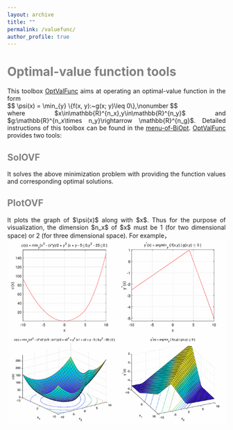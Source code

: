 ```yaml
---
layout: archive
title: ""   
permalink: /valuefunc/
author_profile: true
---
```


<span style="color:grey">Optimal-value function tools</span> 
===
<div style="text-align:justify;"> 
This toolbox <a href="\files\OptValFunc.zip">OptValFunc</a> aims at operating an optimal-value function in the form 
</div> 
$$ \psi(x) = \min_{y} \{f(x, y):~g(x; y)\leq 0\},\nonumber $$
<div style="text-align:justify;"> 
where $x\in\mathbb{R}^{n_x},y\in\mathbb{R}^{n_y}$ and $g:\mathbb{R}^{n_x\times n_y}\rightarrow \mathbb{R}^{n_g}$. Detailed instructions of this toolbox can be found in the  <a href="\files\menu-of-BiOpt.pdf">menu-of-BiOpt</a>. <a href="\files\OptValFunc.zip">OptValFunc</a> provides two tools:
</div> 

<span style="color:grey">SolOVF</span> 
---
<div style="text-align:justify;"> 
It solves the above minimization problem with providing the function values and corresponding optimal solutions.
 </div> 
 
<span style="color:grey">PlotOVF</span> 
---
<div style="text-align:justify;"> 
It plots the graph of $\psi(x)$ along with $x$. Thus for the purpose of visualization, the dimension $n_x$ of $x$ must be 1 (for two dimensional space) or 2 (for three dimensional space). For example，
</div> 
<center><img src="/images/ovf111.png" ></center>
<center><img src="/images/ovf222.png" ></center>
